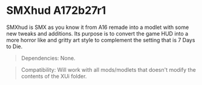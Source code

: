 # SMXhud A172b27r1

SMXhud is SMX as you know it from A16 remade into a modlet with some new tweaks and additions. Its purpose is to convert the game HUD into a more horror like and gritty art style to complement the setting that is 7 Days to Die.


> Dependencies: None.

> Compatibility: Will work with all mods/modlets that doesn't modify the contents of the XUi folder.
